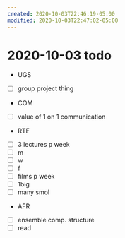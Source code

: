 ```yaml
---
created: 2020-10-03T22:46:19-05:00
modified: 2020-10-03T22:47:02-05:00
---
```


# 2020-10-03 todo

- UGS
 - [ ] group project thing
- COM
 - [ ] value of 1 on 1 communication
- RTF
 - [ ] 3 lectures p week
 - [ ] m
 - [ ] w
 - [ ] f
 - [ ] films p week
 - [ ] 1big
 - [ ] many smol
- AFR
 - [ ] ensemble comp. structure
 - [ ] read